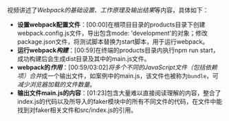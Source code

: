 


视频讲述了*Webpack的基础设置、工作原理及输出结果*等内容，具体如下：
- **设置webpack配置文件**：[00:00]在根项目目录的products目录下创建webpack.config.js文件，导出包含mode: 'development'的对象；修改package.json文件，将测试脚本替换为start脚本，用于运行webpack。
- **运行webpack*构建***：[00:59]在终端的products目录内执行npm run start，成功构建后会生成dist目录及其中的main.js文件。
- **webpack的*作用***：[00:59/03:02]*将多个不同的JavaScript文件（包括依赖项）合并*成一个输出文件，如案例中的main.js，该文件也被称为`bundle`，可*减少浏览器加载的文件数量*。
- **输出文件main.js的内容**：[01:23]包含大量难以直接阅读理解的内容，整合了index.js的代码以及所导入的faker模块中的所有不同文件的代码，在文件中能找到对faker相关文件和src/index.js的引用。